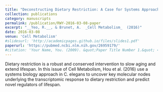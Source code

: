 ```yaml
---
title: "Deconstructing Dietary Restriction: A Case for Systems Approaches in Aging"
collection: publications
category: manuscripts
permalink: /publication/RWY-2016-03-08-paper
excerpt: "__Yeo, R.__, & Brunet, A.  _Cell Metabolism_  (2016)"
date: 2016-03-08
venue: 'Cell Metabolism'
#slidesurl: 'http://academicpages.github.io/files/slides1.pdf'
paperurl: 'https://pubmed.ncbi.nlm.nih.gov/26959179/'
#citation: 'Your Name, You. (2009). &quot;Paper Title Number 1.&quot; <i>Journal 1</i>. 1(1).'
---
```


Dietary restriction is a robust and conserved intervention to slow aging and extend lifespan. In this issue of Cell Metabolism, Hou et al. (2016) use a systems biology approach in C. elegans to uncover key molecular nodes underlying the transcriptomic response to dietary restriction and predict novel regulators of lifespan.
	